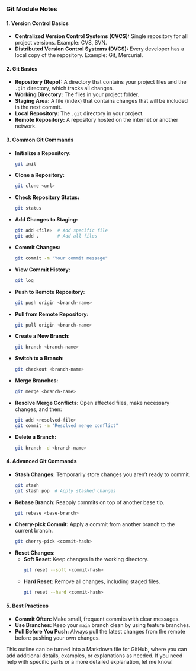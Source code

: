 
### Git Module Notes

#### 1. **Version Control Basics**
   - **Centralized Version Control Systems (CVCS):** Single repository for all project versions. Example: CVS, SVN.
   - **Distributed Version Control Systems (DVCS):** Every developer has a local copy of the repository. Example: Git, Mercurial.

#### 2. **Git Basics**
   - **Repository (Repo):** A directory that contains your project files and the `.git` directory, which tracks all changes.
   - **Working Directory:** The files in your project folder.
   - **Staging Area:** A file (index) that contains changes that will be included in the next commit.
   - **Local Repository:** The `.git` directory in your project.
   - **Remote Repository:** A repository hosted on the internet or another network.

#### 3. **Common Git Commands**
   - **Initialize a Repository:**
     ```bash
     git init
     ```
   - **Clone a Repository:**
     ```bash
     git clone <url>
     ```
   - **Check Repository Status:**
     ```bash
     git status
     ```
   - **Add Changes to Staging:**
     ```bash
     git add <file>  # Add specific file
     git add .       # Add all files
     ```
   - **Commit Changes:**
     ```bash
     git commit -m "Your commit message"
     ```
   - **View Commit History:**
     ```bash
     git log
     ```
   - **Push to Remote Repository:**
     ```bash
     git push origin <branch-name>
     ```
   - **Pull from Remote Repository:**
     ```bash
     git pull origin <branch-name>
     ```
   - **Create a New Branch:**
     ```bash
     git branch <branch-name>
     ```
   - **Switch to a Branch:**
     ```bash
     git checkout <branch-name>
     ```
   - **Merge Branches:**
     ```bash
     git merge <branch-name>
     ```
   - **Resolve Merge Conflicts:** Open affected files, make necessary changes, and then:
     ```bash
     git add <resolved-file>
     git commit -m "Resolved merge conflict"
     ```
   - **Delete a Branch:**
     ```bash
     git branch -d <branch-name>
     ```

#### 4. **Advanced Git Commands**
   - **Stash Changes:** Temporarily store changes you aren’t ready to commit.
     ```bash
     git stash
     git stash pop  # Apply stashed changes
     ```
   - **Rebase Branch:** Reapply commits on top of another base tip.
     ```bash
     git rebase <base-branch>
     ```
   - **Cherry-pick Commit:** Apply a commit from another branch to the current branch.
     ```bash
     git cherry-pick <commit-hash>
     ```
   - **Reset Changes:**
     - **Soft Reset:** Keep changes in the working directory.
       ```bash
       git reset --soft <commit-hash>
       ```
     - **Hard Reset:** Remove all changes, including staged files.
       ```bash
       git reset --hard <commit-hash>
       ```

#### 5. **Best Practices**
   - **Commit Often:** Make small, frequent commits with clear messages.
   - **Use Branches:** Keep your `main` branch clean by using feature branches.
   - **Pull Before You Push:** Always pull the latest changes from the remote before pushing your own changes.

This outline can be turned into a Markdown file for GitHub, where you can add additional details, examples, or explanations as needed. If you need help with specific parts or a more detailed explanation, let me know!
